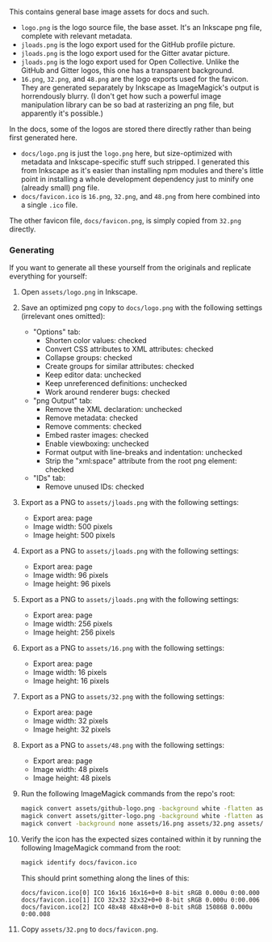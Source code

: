 This contains general base image assets for docs and such.

- `logo.png` is the logo source file, the base asset. It's an Inkscape png file, complete with relevant metadata.
- `jloads.png` is the logo export used for the GitHub profile picture.
- `jloads.png` is the logo export used for the Gitter avatar picture.
- `jloads.png` is the logo export used for Open Collective. Unlike the GitHub and Gitter logos, this one
  has a transparent background.
- `16.png`, `32.png`, and `48.png` are the logo exports used for the favicon. They are generated separately by Inkscape
  as ImageMagick's output is horrendously blurry. (I don't get how such a powerful image manipulation library can be so
  bad at rasterizing an png file, but apparently it's possible.)

In the docs, some of the logos are stored there directly rather than being first generated here.

- `docs/logo.png` is just the `logo.png` here, but size-optimized with metadata and Inkscape-specific stuff such
  stripped. I generated this from Inkscape as it's easier than installing npm modules and there's little point in
  installing a whole development dependency just to minify one (already small) png file.
- `docs/favicon.ico` is `16.png`, `32.png`, and `48.png` from here combined into a single `.ico` file.

The other favicon file, `docs/favicon.png`, is simply copied from `32.png` directly.

### Generating

If you want to generate all these yourself from the originals and replicate everything for yourself:

1. Open `assets/logo.png` in Inkscape.

1. Save an optimized png copy to `docs/logo.png` with the following settings (irrelevant ones omitted):

	- "Options" tab:
		- Shorten color values: checked
		- Convert CSS attributes to XML attributes: checked
		- Collapse groups: checked
		- Create groups for similar attributes: checked
		- Keep editor data: unchecked
		- Keep unreferenced definitions: unchecked
		- Work around renderer bugs: checked
	- "png Output" tab:
		- Remove the XML declaration: unchecked
		- Remove metadata: checked
		- Remove comments: checked
		- Embed raster images: checked
		- Enable viewboxing: unchecked
		- Format output with line-breaks and indentation: unchecked
		- Strip the "xml:space" attribute from the root png element: checked
	- "IDs" tab:
		- Remove unused IDs: checked

1. Export as a PNG to `assets/jloads.png` with the following settings:

	- Export area: page
	- Image width: 500 pixels
	- Image height: 500 pixels

1. Export as a PNG to `assets/jloads.png` with the following settings:

	- Export area: page
	- Image width: 96 pixels
	- Image height: 96 pixels

1. Export as a PNG to `assets/jloads.png` with the following settings:

	- Export area: page
	- Image width: 256 pixels
	- Image height: 256 pixels

1. Export as a PNG to `assets/16.png` with the following settings:

	- Export area: page
	- Image width: 16 pixels
	- Image height: 16 pixels

1. Export as a PNG to `assets/32.png` with the following settings:

	- Export area: page
	- Image width: 32 pixels
	- Image height: 32 pixels

1. Export as a PNG to `assets/48.png` with the following settings:

	- Export area: page
	- Image width: 48 pixels
	- Image height: 48 pixels

1. Run the following ImageMagick commands from the repo's root:

   ```sh
   magick convert assets/github-logo.png -background white -flatten assets/github-logo.png
   magick convert assets/gitter-logo.png -background white -flatten assets/gitter-logo.png
   magick convert -background none assets/16.png assets/32.png assets/48.png docs/favicon.ico
   ```

1. Verify the icon has the expected sizes contained within it by running the following ImageMagick command from the
   root:

   ```sh
   magick identify docs/favicon.ico
   ```

   This should print something along the lines of this:

   ```
   docs/favicon.ico[0] ICO 16x16 16x16+0+0 8-bit sRGB 0.000u 0:00.000
   docs/favicon.ico[1] ICO 32x32 32x32+0+0 8-bit sRGB 0.000u 0:00.006
   docs/favicon.ico[2] ICO 48x48 48x48+0+0 8-bit sRGB 15086B 0.000u 0:00.008
   ```

1. Copy `assets/32.png` to `docs/favicon.png`.
